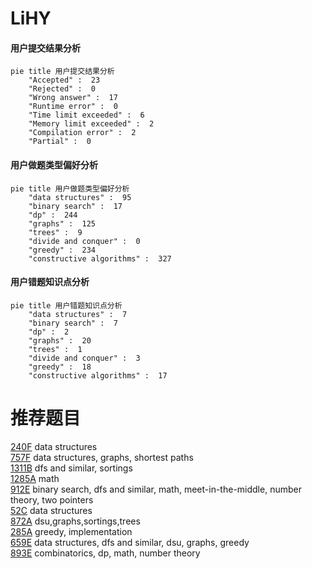 # LiHY

<!-- tabs:start -->



#### **用户提交结果分析**

```mermaid
pie title 用户提交结果分析
    "Accepted" :  23
    "Rejected" :  0
    "Wrong answer" :  17
    "Runtime error" :  0
    "Time limit exceeded" :  6
    "Memory limit exceeded" :  2
    "Compilation error" :  2
    "Partial" :  0
```

#### **用户做题类型偏好分析**

```mermaid
pie title 用户做题类型偏好分析
    "data structures" :  95
    "binary search" :  17
    "dp" :  244
    "graphs" :  125
    "trees" :  9
    "divide and conquer" :  0
    "greedy" :  234
    "constructive algorithms" :  327
```
#### **用户错题知识点分析**

```mermaid
pie title 用户错题知识点分析
    "data structures" :  7
    "binary search" :  7
    "dp" :  2
    "graphs" :  20
    "trees" :  1
    "divide and conquer" :  3
    "greedy" :  18
    "constructive algorithms" :  17
```



<!-- tabs:end -->
# 推荐题目
[240F](https://codeforces.com/contest/240/problem/F)		data structures		  
[757F](https://codeforces.com/contest/757/problem/F)		data structures,
                        graphs,
                        shortest paths		  
[1311B](https://codeforces.com/contest/1311/problem/B)		dfs and similar,
                        sortings		  
[1285A](https://codeforces.com/contest/1285/problem/A)		math		  
[912E](https://codeforces.com/contest/912/problem/E)		binary search,
                        dfs and similar,
                        math,
                        meet-in-the-middle,
                        number theory,
                        two pointers		  
[52C](https://codeforces.com/contest/52/problem/C)		data structures		  
[872A](https://codeforces.com/contest/872/problem/A)		dsu,graphs,sortings,trees		  
[285A](https://codeforces.com/contest/285/problem/A)		greedy,
                        implementation		  
[659E](https://codeforces.com/contest/659/problem/E)		data structures,
                        dfs and similar,
                        dsu,
                        graphs,
                        greedy		  
[893E](https://codeforces.com/contest/893/problem/E)		combinatorics,
                        dp,
                        math,
                        number theory		  
